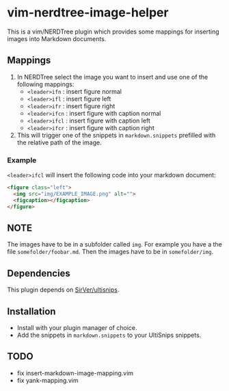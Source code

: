 # vim-nerdtree-image-helper

This is a vim/NERDTree plugin which provides some mappings for inserting images into Markdown documents.

## Mappings

1. In NERDTree select the image you want to insert and use one of the following mappings:
	* `<leader>ifn` : insert figure normal
	* `<leader>ifl` : insert figure left
	* `<leader>ifr` : insert figure right
	* `<leader>ifcn` : insert figure with caption normal
	* `<leader>ifcl` : insert figure with caption left
	* `<leader>ifcr` : insert figure with caption right
2. This will trigger one of the snippets in `markdown.snippets` prefilled with the relative path of the image.

### Example

`<leader>ifcl` will insert the following code into your markdown document:

```html
<figure class="left">               
  <img src="img/EXAMPLE_IMAGE.png" alt="">
  <figcaption></figcaption>
</figure> 
```

## NOTE  

The images have to be in a subfolder called `img`.
For example you have a the file `somefolder/foobar.md`. Then the images have to be in `somefolder/img`.

## Dependencies

This plugin depends on [SirVer/ultisnips](https://github.com/sirver/UltiSnips).

## Installation

* Install with your plugin manager of choice.
* Add the snippets in `markdown.snippets` to your UltiSnips snippets.

## TODO

* fix insert-markdown-image-mapping.vim
* fix yank-mapping.vim
